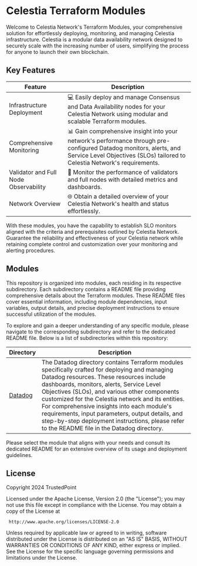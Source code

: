 # Celestia Terraform Modules

Welcome to Celestia Network's Terraform Modules, your comprehensive solution for effortlessly deploying, monitoring, and managing Celestia infrastructure. Celestia is a modular data availability network designed to securely scale with the increasing number of users, simplifying the process for anyone to launch their own blockchain.

## Key Features

| Feature                               | Description                                                                                                                                                                                  |
| ------------------------------------- | -------------------------------------------------------------------------------------------------------------------------------------------------------------------------------------------- |
| Infrastructure Deployment             | 💻 Easily deploy and manage Consensus and Data Availability nodes for your Celestia Network using modular and scalable Terraform modules.                                                       |
| Comprehensive Monitoring              | 📊 Gain comprehensive insight into your network's performance through pre-configured Datadog monitors, alerts, and Service Level Objectives (SLOs) tailored to Celestia Network's requirements. |
| Validator and Full Node Observability | 👀 Monitor the performance of validators and full nodes with detailed metrics and dashboards.                                                                                                   |
| Network Overview                      | 🌐 Obtain a detailed overview of your Celestia Network's health and status effortlessly.                                                                                                        |

With these modules, you have the capability to establish SLO monitors aligned with the criteria and prerequisites outlined by Celestia Network. Guarantee the reliability and effectiveness of your Celestia network while retaining complete control and customization over your monitoring and alerting procedures.

## Modules

This repository is organized into modules, each residing in its respective subdirectory. Each subdirectory contains a README file providing comprehensive details about the Terraform modules. These README files cover essential information, including module dependencies, input variables, output details, and precise deployment instructions to ensure successful utilization of the modules.

To explore and gain a deeper understanding of any specific module, please navigate to the corresponding subdirectory and refer to the dedicated README file. Below is a list of subdirectories within this repository:

| Directory             | Description                                                                                                                                                                                                                                                                                                                                                                                                                                                                                     |
| --------------------- | ----------------------------------------------------------------------------------------------------------------------------------------------------------------------------------------------------------------------------------------------------------------------------------------------------------------------------------------------------------------------------------------------------------------------------------------------------------------------------------------------- |
| [Datadog](./datadog/) | The Datadog directory contains Terraform modules specifically crafted for deploying and managing Datadog resources. These resources include dashboards, monitors, alerts, Service Level Objectives (SLOs), and various other components customized for the Celestia network and its entities. For comprehensive insights into each module's requirements, input parameters, output details, and step-by-step deployment instructions, please refer to the README file in the Datadog directory. |

Please select the module that aligns with your needs and consult its dedicated README for an extensive overview of its usage and deployment guidelines.

## License

Copyright 2024 TrustedPoint

Licensed under the Apache License, Version 2.0 (the "License");
you may not use this file except in compliance with the License.
You may obtain a copy of the License at

     http://www.apache.org/licenses/LICENSE-2.0

Unless required by applicable law or agreed to in writing, software
distributed under the License is distributed on an "AS IS" BASIS,
WITHOUT WARRANTIES OR CONDITIONS OF ANY KIND, either express or implied.
See the License for the specific language governing permissions and
limitations under the License.